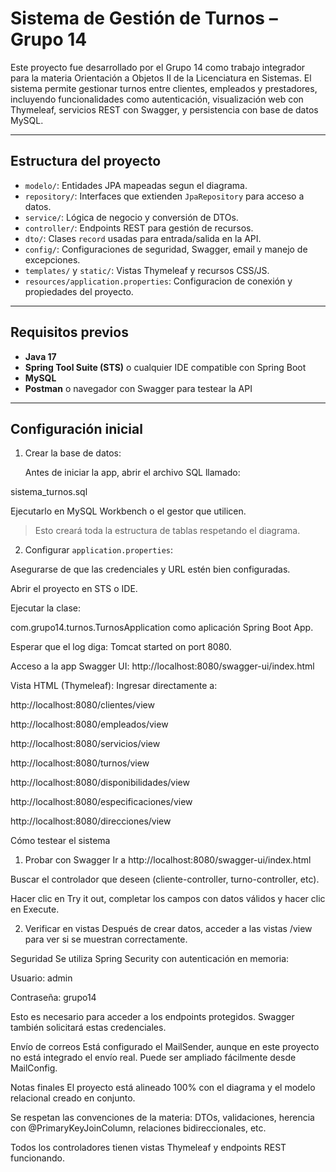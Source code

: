 # Sistema de Gestión de Turnos – Grupo 14

Este proyecto fue desarrollado por el Grupo 14 como trabajo integrador para la materia Orientación a Objetos II de la Licenciatura en Sistemas. El sistema permite gestionar turnos entre clientes, empleados y prestadores, incluyendo funcionalidades como autenticación, visualización web con Thymeleaf, servicios REST con Swagger, y persistencia con base de datos MySQL.

---

## Estructura del proyecto

- `modelo/`: Entidades JPA mapeadas segun el diagrama.
- `repository/`: Interfaces que extienden `JpaRepository` para acceso a datos.
- `service/`: Lógica de negocio y conversión de DTOs.
- `controller/`: Endpoints REST para gestión de recursos.
- `dto/`: Clases `record` usadas para entrada/salida en la API.
- `config/`: Configuraciones de seguridad, Swagger, email y manejo de excepciones.
- `templates/` y `static/`: Vistas Thymeleaf y recursos CSS/JS.
- `resources/application.properties`: Configuracion de conexión y propiedades del proyecto.

---

## Requisitos previos

- **Java 17**
- **Spring Tool Suite (STS)** o cualquier IDE compatible con Spring Boot
- **MySQL**
- **Postman** o navegador con Swagger para testear la API

---

## Configuración inicial

1. Crear la base de datos:

   Antes de iniciar la app, abrir el archivo SQL llamado:

sistema_turnos.sql

Ejecutarlo en MySQL Workbench o el gestor que utilicen.

> Esto creará toda la estructura de tablas respetando el diagrama.

2. Configurar `application.properties`:

Asegurarse de que las credenciales y URL estén bien configuradas.


Abrir el proyecto en STS o IDE.

Ejecutar la clase:

com.grupo14.turnos.TurnosApplication
como aplicación Spring Boot App.

Esperar que el log diga: Tomcat started on port 8080.

Acceso a la app
Swagger UI: http://localhost:8080/swagger-ui/index.html

Vista HTML (Thymeleaf): Ingresar directamente a:

http://localhost:8080/clientes/view

http://localhost:8080/empleados/view

http://localhost:8080/servicios/view

http://localhost:8080/turnos/view

http://localhost:8080/disponibilidades/view

http://localhost:8080/especificaciones/view

http://localhost:8080/direcciones/view

Cómo testear el sistema
1. Probar con Swagger
Ir a http://localhost:8080/swagger-ui/index.html

Buscar el controlador que deseen (cliente-controller, turno-controller, etc).

Hacer clic en Try it out, completar los campos con datos válidos y hacer clic en Execute.

2. Verificar en vistas
Después de crear datos, acceder a las vistas /view para ver si se muestran correctamente.

Seguridad
Se utiliza Spring Security con autenticación en memoria:

Usuario: admin

Contraseña: grupo14

Esto es necesario para acceder a los endpoints protegidos. Swagger también solicitará estas credenciales.

Envío de correos
Está configurado el MailSender, aunque en este proyecto no está integrado el envío real. Puede ser ampliado fácilmente desde MailConfig.

Notas finales
El proyecto está alineado 100% con el diagrama y el modelo relacional creado en conjunto.

Se respetan las convenciones de la materia: DTOs, validaciones, herencia con @PrimaryKeyJoinColumn, relaciones bidireccionales, etc.

Todos los controladores tienen vistas Thymeleaf y endpoints REST funcionando.
